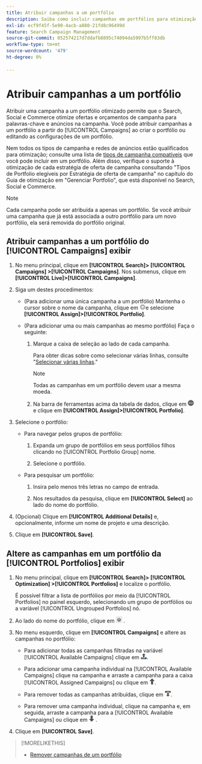 ```yaml
---
title: Atribuir campanhas a um portfólio
description: Saiba como incluir campanhas em portfólios para otimização.
exl-id: ecf9f45f-5e90-4acb-a880-21fd8c96499d
feature: Search Campaign Management
source-git-commit: 052574217d7ddafb8895c74094da5997b5ff83db
workflow-type: tm+mt
source-wordcount: '479'
ht-degree: 0%

---
```


# Atribuir campanhas a um portfólio

Atribuir uma campanha a um portfólio otimizado permite que o Search, Social e Commerce otimize ofertas e orçamentos de campanha para palavras-chave e anúncios na campanha. Você pode atribuir campanhas a um portfólio a partir do [!UICONTROL Campaigns] ao criar o portfólio ou editando as configurações de um portfólio.

Nem todos os tipos de campanha e redes de anúncios estão qualificados para otimização; consulte uma lista de [tipos de campanha compatíveis](/help/search-social-commerce/introduction/supported-inventory.md) que você pode incluir em um portfólio. Além disso, verifique o suporte à otimização de cada estratégia de oferta de campanha consultando &quot;Tipos de Portfolio elegíveis por Estratégia de oferta de campanha&quot; no capítulo do Guia de otimização em &quot;Gerenciar Portfolio&quot;, que está disponível no Search, Social e Commerce.<!-- verify convention for referencing Optimization Guide here -->

>[!NOTE]
>
>Cada campanha pode ser atribuída a apenas um portfólio. Se você atribuir uma campanha que já está associada a outro portfólio para um novo portfólio, ela será removida do portfólio original.

## Atribuir campanhas a um portfólio do [!UICONTROL Campaigns] exibir

1. No menu principal, clique em **[!UICONTROL Search]> [!UICONTROL Campaigns] >[!UICONTROL Campaigns]**. Nos submenus, clique em **[!UICONTROL Live]>[!UICONTROL Campaigns]**.

1. Siga um destes procedimentos:

   * (Para adicionar uma única campanha a um portfólio) Mantenha o cursor sobre o nome da campanha, clique em ![Botão Menu](/help/search-social-commerce/assets/arrow-dropdown-menu.png "Botão Menu")e selecione **[!UICONTROL Assign]>[!UICONTROL Portfolio]**.

   * (Para adicionar uma ou mais campanhas ao mesmo portfólio) Faça o seguinte:

      1. Marque a caixa de seleção ao lado de cada campanha.

         Para obter dicas sobre como selecionar várias linhas, consulte &quot;[Selecionar várias linhas](/help/search-social-commerce/common-tasks/navigation-editing-selection/multiple-rows-select.md).&quot;

         >[!NOTE]
         >
         >Todas as campanhas em um portfólio devem usar a mesma moeda.

      1. Na barra de ferramentas acima da tabela de dados, clique em ![Mais](/help/search-social-commerce/assets/more.png "Mais")e clique em **[!UICONTROL Assign]>[!UICONTROL Portfolio]**.

1. Selecione o portfólio:

   * Para navegar pelos grupos de portfólio:

      1. Expanda um grupo de portfólios em seus portfólios filhos clicando no [!UICONTROL Portfolio Group] nome.

      1. Selecione o portfólio.

   * Para pesquisar um portfólio:

      1. Insira pelo menos três letras no campo de entrada.

      1. Nos resultados da pesquisa, clique em **[!UICONTROL Select]** ao lado do nome do portfólio.

1. (Opcional) Clique em **[!UICONTROL Additional Details]** e, opcionalmente, informe um nome de projeto e uma descrição.

1. Clique em **[!UICONTROL Save]**.

## Altere as campanhas em um portfólio da [!UICONTROL Portfolios] exibir

1. No menu principal, clique em **[!UICONTROL Search]> [!UICONTROL Optimization] >[!UICONTROL Portfolios]** e localize o portfólio.

   É possível filtrar a lista de portfólios por meio da [!UICONTROL Portfolios] no painel esquerdo, selecionando um grupo de portfólios ou a variável [!UICONTROL Ungrouped Portfolios] nó.

1. Ao lado do nome do portfólio, clique em ![Botão Exibir/editar configurações](/help/search-social-commerce/assets/settings.png "Botão Exibir/editar configurações") .

1. No menu esquerdo, clique em **[!UICONTROL Campaigns]** e altere as campanhas no portfólio:

   * Para adicionar todas as campanhas filtradas na variável [!UICONTROL Available Campaigns] clique em ![Atribuir todas as campanhas ao portfólio](/help/search-social-commerce/assets/arrow-assign-all.png "Atribuir todas as campanhas ao portfólio").

   * Para adicionar uma campanha individual na [!UICONTROL Available Campaigns] clique na campanha e arraste a campanha para a caixa [!UICONTROL Assigned Campaigns] ou clique em ![Atribuir campanha ao portfólio](/help/search-social-commerce/assets/arrow-assign.png "Atribuir campanha ao portfólio").

   * Para remover todas as campanhas atribuídas, clique em ![Remover todas as campanhas do portfólio](/help/search-social-commerce/assets/arrow-remove-all.png "Remover todas as campanhas do portfólio").

   * Para remover uma campanha individual, clique na campanha e, em seguida, arraste a campanha para a [!UICONTROL Available Campaigns] ou clique em ![Remover campanha do portfólio](/help/search-social-commerce/assets/arrow-remove.png "Remover campanha do portfólio") .

1. Clique em **[!UICONTROL Save]**.

>[!MORELIKETHIS]
>
>* [Remover campanhas de um portfólio](/help/search-social-commerce/campaign-management/campaign-remove-from-portfolio.md)
